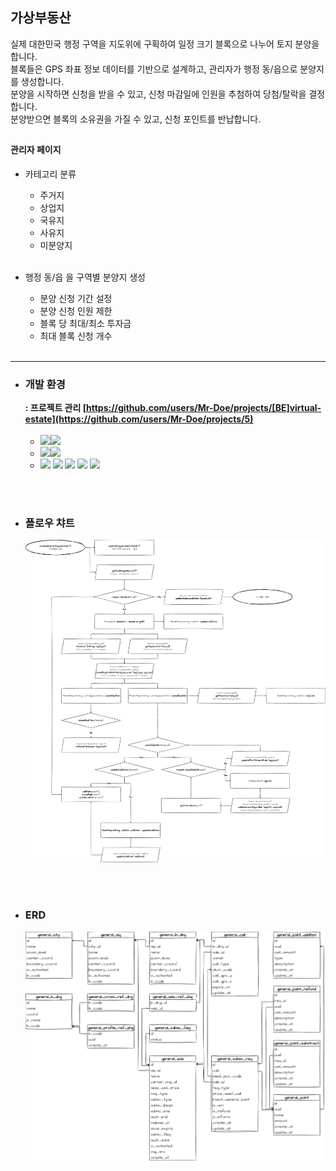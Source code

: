 ## 가상부동산

실제 대한민국 행정 구역을 지도위에 구획하여 일정 크기 블록으로 나누어 토지 분양을 합니다. <br>
블록들은 GPS 좌표 정보 데이터를 기반으로 설계하고, 관리자가 행정 동/읍으로 분양지를 생성합니다. <br>
분양을 시작하면 신청을 받을 수 있고, 신청 마감일에 인원을 추첨하여 당첨/탈락을 결정합니다. <br>
분양받으면 블록의 소유권을 가질 수 있고,  신청 포인트를 반납합니다.
## 
#### 관리자 페이지
* 카테고리 분류
    * 주거지
    * 상업지
    * 국유지
    * 사유지
    * 미분양지

   <br>

* 행정 동/읍 을 구역별 분양지 생성
    * 분양 신청 기간 설정
    * 분양 신청 인원 제한
    * 블록 당 최대/최소 투자금
    * 최대 블록 신청 개수

   <br>

***
- ### 개발 환경
    **: 프로젝트 관리 [https://github.com/users/Mr-Doe/projects/[BE]virtual-estate](https://github.com/users/Mr-Doe/projects/5)**
    <br></br>  
    * ![](https://img.shields.io/badge/java-%23ED8B00?style=for-the-badge&logo=openjdk&logoColor=white)![](https://img.shields.io/badge/17-grey?style=for-the-badge)
    * ![](https://img.shields.io/badge/Springboot-6DB33F?style=for-the-badge&logo=Springboot&logoColor=white)![](https://img.shields.io/badge/3.2.1-grey?style=for-the-badge)
    * ![](https://img.shields.io/badge/Spring_Security-6DB33F?style=for-the-badge&logo=Springboot&logoColor=white)
      ![](https://img.shields.io/badge/Swagger-44cc11?style=for-the-badge&logo=swagger&logoColor=white)
      ![](https://img.shields.io/badge/Debian-A81D33?style=for-the-badge&logo=debian&logoColor=white)
      ![](https://img.shields.io/badge/docker-2496ED?style=for-the-badge&logo=docker&logoColor=white)
      ![](https://img.shields.io/badge/MySQL-4479A1?style=for-the-badge&logo=mysql&logoColor=white)


<br></br>

- ### 플로우 챠트
  ![flow](https://github.com/Mr-Doe/image-tab/blob/main/flow.png?raw=true)


<br></br>

- ### ERD
  ![erd](https://github.com/Mr-Doe/image-tab/blob/main/erd.png?raw=true)



